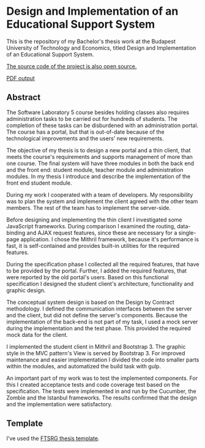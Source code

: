# Design and Implementation of an Educational Support System

This is the repository of my Bachelor's thesis work at the Budapest University of Technology and Economics, titled Design and Implementation of an Educational Support System.

[The source code of the project is also open source.](https://github.com/lordblendi/student)

[PDF output](https://github.com/lordblendi/bsc-thesis/blob/master/diploma.pdf)

## Abstract

The Software Laboratory 5 course besides holding classes also requires administration tasks to be carried out for hundreds of students. The completion of these tasks can be disburdened with an administration portal. The course has a portal, but that is out-of-date because of the technological improvements and the users' new requirements.

The objective of my thesis is to design a new portal and a thin client, that meets the course's requirements and supports management of more than one course. The final system will have three modules in both the back end and the front end: student module, teacher module and administration modules. In my thesis I introduce and describe the implementation of the front end student module.

During my work I cooperated with a team of developers. My responsibility was to plan the system and implement the client agreed with the other team members. The rest of the team has to implement the server-side.

Before designing and implementing the thin client I investigated some JavaScript frameworks. During comparison I examined the routing, data-binding and AJAX request features, since these are necessary for a single-page application. I chose the Mithril framework, because it's performance is fast, it is self-contained and provides built-in utilities for the required features.

During the specification phase I collected all the required features, that have to be provided by the portal. Further, I added the required features, that were reported by the old portal's users. Based on this functional specification I designed the student client's architecture, functionality and graphic design.

The conceptual system design is based on the Design by Contract methodology. I defined the communication interfaces between the server and the client, but did not define the server's components. Because the implementation of the back-end is not part of my task, I used a mock server during the implementation and the test phase. This provided the required mock data for the client.

I implemented the student client in Mithril and Bootstrap 3. The graphic style in the MVC pattern's View is served by Bootstrap 3. For improved maintenance and easier implementation I divided the code into smaller parts within the modules, and automatized the build task with gulp.

An important part of my work was to test the implemented components. For this I created acceptance tests and code coverage test based on the specification. The tests were implemented in and run by the Cucumber, the Zombie and the Istanbul frameworks. The results confirmed that the design and the implementation were satisfactory.

## Template

I've used the [FTSRG thesis template](https://github.com/FTSRG/thesis-template-latex).
